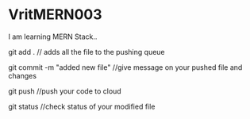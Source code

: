 # VritMERN003
I am learning MERN Stack..


git add .
// adds all the file to the pushing queue

git commit -m "added new file" 
//give message on your pushed file and changes

git push
//push your code to cloud 

git status
//check status of your modified file
